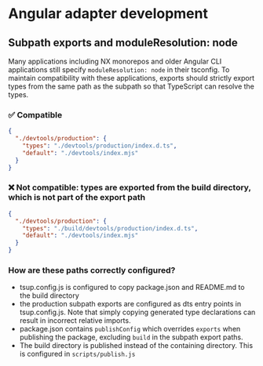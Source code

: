 # Angular adapter development

## Subpath exports and moduleResolution: node

Many applications including NX monorepos and older Angular CLI applications still specify `moduleResolution: node` in their tsconfig.
To maintain compatibility with these applications,
exports should strictly export types from the same path as the subpath so that TypeScript can resolve the types.

### ✅ Compatible
```json
{
  "./devtools/production": {
    "types": "./devtools/production/index.d.ts",
    "default": "./devtools/index.mjs"
  }
}
```

### ❌ Not compatible: types are exported from the build directory, which is not part of the export path
```json
{
  "./devtools/production": {
    "types": "./build/devtools/production/index.d.ts",
    "default": "./devtools/index.mjs"
  }
}
```

### How are these paths correctly configured?

- tsup.config.js is configured to copy package.json and README.md to the build directory
- the production subpath exports are configured as dts entry points in tsup.config.js. Note that simply copying generated type declarations can result in incorrect relative imports.
- package.json contains `publishConfig` which overrides `exports` when publishing the package, excluding `build` in the subpath export paths.
- The build directory is published instead of the containing directory. This is configured in `scripts/publish.js`
